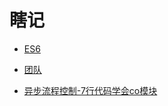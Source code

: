 # 瞎记

- [ES6](https://github.com/meikidd/blind/blob/master/ES6.md)

- [团队](https://github.com/meikidd/blind/blob/master/team.md)

- [异步流程控制-7行代码学会co模块](https://github.com/meikidd/blind/blob/master/learning-co.md)
